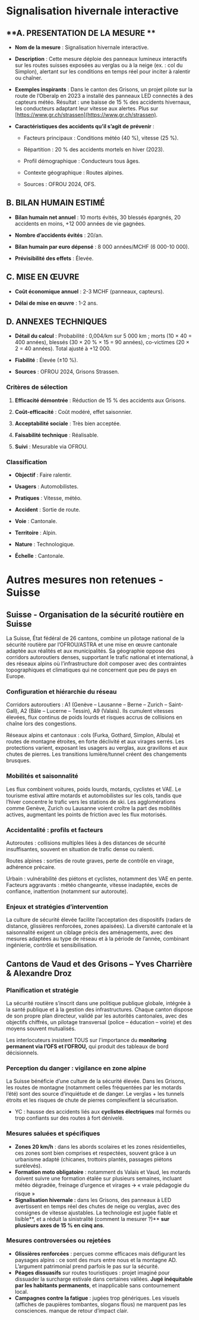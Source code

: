 # **Signalisation hivernale interactive**

## **A. PRESENTATION DE LA MESURE ** 

* **Nom de la mesure** : Signalisation hivernale interactive.

* **Description** : Cette mesure déploie des panneaux lumineux interactifs sur les routes suisses exposées au verglas ou à la neige (ex. : col du Simplon), alertant sur les conditions en temps réel pour inciter à ralentir ou chaîner.

* **Exemples inspirants** : Dans le canton des Grisons, un projet pilote sur la route de l’Oberalp en 2023 a installé des panneaux LED connectés à des capteurs météo. Résultat : une baisse de 15 % des accidents hivernaux, les conducteurs adaptant leur vitesse aux alertes. Plus sur [https://www.gr.ch/strassen](https://www.gr.ch/strassen).

* **Caractéristiques des accidents qu’il s’agit de prévenir** : 

  * Facteurs principaux : Conditions météo (40 %), vitesse (25 %).

  * Répartition : 20 % des accidents mortels en hiver (2023).

  * Profil démographique : Conducteurs tous âges.

  * Contexte géographique : Routes alpines.

  * Sources : OFROU 2024, OFS.

## **B. BILAN HUMAIN ESTIMÉ**

* **Bilan humain net annuel** : 10 morts évités, 30 blessés épargnés, 20 accidents en moins, \+12 000 années de vie gagnées.

* **Nombre d’accidents évités** : 20/an.

* **Bilan humain par euro dépensé** : 8 000 années/MCHF (6 000-10 000).

* **Prévisibilité des effets** : Élevée.

## **C. MISE EN ŒUVRE**

* **Coût économique annuel** : 2-3 MCHF (panneaux, capteurs).

* **Délai de mise en œuvre** : 1-2 ans.

## **D. ANNEXES TECHNIQUES**

* **Détail du calcul** : Probabilité : 0,004/km sur 5 000 km ; morts (10 × 40 \= 400 années), blessés (30 × 20 % × 15 \= 90 années), co-victimes (20 × 2 \= 40 années). Total ajusté à \+12 000\.

* **Fiabilité** : Élevée (±10 %).

* **Sources** : OFROU 2024, Grisons Strassen.

### **Critères de sélection** 

1. **Efficacité démontrée** : Réduction de 15 % des accidents aux Grisons.

2. **Coût-efficacité** : Coût modéré, effet saisonnier.

3. **Acceptabilité sociale** : Très bien acceptée.

4. **Faisabilité technique** : Réalisable.

5. **Suivi** : Mesurable via OFROU.

### **Classification** 

* **Objectif** : Faire ralentir.

* **Usagers** : Automobilistes.

* **Pratiques** : Vitesse, météo.

* **Accident** : Sortie de route.

* **Voie** : Cantonale.

* **Territoire** : Alpin.

* **Nature** : Technologique.

* **Échelle** : Cantonale.

 

# **Autres mesures non retenues \- Suisse**






## **Suisse** - **Organisation de la sécurité routière en Suisse**

La Suisse, État fédéral de 26 cantons, combine un pilotage national de la sécurité routière par l’OFROU/ASTRA et une mise en œuvre cantonale adaptée aux réalités et aux municipalités. Sa géographie oppose des corridors autoroutiers denses, supportant le trafic national et international, à des réseaux alpins où l’infrastructure doit composer avec des contraintes topographiques et climatiques qui ne concernent que peu de pays en Europe.

### **Configuration et hiérarchie du réseau**

Corridors autoroutiers : A1 (Genève – Lausanne – Berne – Zurich – Saint-Gall), A2 (Bâle – Lucerne – Tessin), A9 (Valais). Ils cumulent vitesses élevées, flux continus de poids lourds et risques accrus de collisions en chaîne lors des congestions.

Réseaux alpins et cantonaux : cols (Furka, Gothard, Simplon, Albula) et routes de montagne étroites, en forte déclivité et aux virages serrés. Les protections varient, exposant les usagers au verglas, aux gravillons et aux chutes de pierres. Les transitions lumière/tunnel créent des changements brusques.

### **Mobilités et saisonnalité**

Les flux combinent voitures, poids lourds, motards, cyclistes et VAE. Le tourisme estival attire motards et automobilistes sur les cols, tandis que l’hiver concentre le trafic vers les stations de ski. Les agglomérations comme Genève, Zurich ou Lausanne voient croître la part des mobilités actives, augmentant les points de friction avec les flux motorisés.

### **Accidentalité : profils et facteurs**

Autoroutes : collisions multiples liées à des distances de sécurité insuffisantes, souvent en situation de trafic dense ou ralenti.

Routes alpines : sorties de route graves, perte de contrôle en virage, adhérence précaire.

Urbain : vulnérabilité des piétons et cyclistes, notamment des VAE en pente. Facteurs aggravants : météo changeante, vitesse inadaptée, excès de confiance, inattention (notamment sur autoroute).

### **Enjeux et stratégies d’intervention**

La culture de sécurité élevée facilite l’acceptation des dispositifs (radars de distance, glissières renforcées, zones apaisées). La diversité cantonale et la saisonnalité exigent un ciblage précis des aménagements, avec des mesures adaptées au type de réseau et à la période de l’année, combinant ingénierie, contrôle et sensibilisation.


## **Cantons de Vaud et des Grisons – Yves Charrière & Alexandre Droz**

### **Planification et stratégie** 

La sécurité routière s’inscrit dans une politique publique globale, intégrée à la santé publique et à la gestion des infrastructures. Chaque canton dispose de son propre plan directeur, validé par les autorités cantonales, avec des objectifs chiffrés, un pilotage transversal (police – éducation – voirie) et des moyens souvent mutualisés.

Les interlocuteurs insistent TOUS sur l'importance du **monitoring permanent via l’OFS et l’OFROU,** qui produit des tableaux de bord décisionnels.

### **Perception du danger : vigilance en zone alpine**

La Suisse bénéficie d’une culture de la sécurité élevée. Dans les Grisons, les routes de montagne (notamment celles fréquentées par les motards l’été) sont des source d’inquiétude et de danger. Le verglas \+ les tunnels étroits et les risques de chute de pierres complexifient la sécurisation.

* YC : hausse des accidents liés aux **cyclistes électriques** mal formés ou trop confiants sur des routes à fort dénivelé.


### **Mesures saluées et spécifiques**

- **Zones 20 km/h** : dans les abords scolaires et les zones résidentielles, ces zones sont bien comprises et respectées, souvent grâce à un urbanisme adapté (chicanes, trottoirs plantés, passages piétons surélevés).  
- **Formation moto obligatoire** : notamment ds Valais et Vaud, les motards doivent suivre une formation étalée sur plusieurs semaines, incluant météo dégradée, freinage d’urgence et virages 🡪 « vraie pédagogie du risque »  
- **Signalisation hivernale :** dans les Grisons, des panneaux à LED avertissent en temps réel des chutes de neige ou verglas, avec des consignes de vitesse ajustables. La technologie est jugée fiable et lisible**, et a réduit la sinistralité (comment la mesurer ?)** **sur plusieurs axes de 15 % en cinq ans**.

### **Mesures controversées ou rejetées**

- **Glissières renforcées** : perçues comme efficaces mais défigurant les paysages alpins : ce sont des murs entre nous et la montagne AD. L’argument patrimonial prend parfois le pas sur la sécurité.  
- **Péages dissuasifs** sur routes touristiques : projet imaginé pour dissuader la surcharge estivale dans certaines vallées. **Jugé inéquitable par les habitants permanents**, et inapplicable sans contournement local.  
- **Campagnes contre la fatigue** : jugées trop génériques. Les visuels (affiches de paupières tombantes, slogans flous) ne marquent pas les consciences. manque de retour d’impact clair.